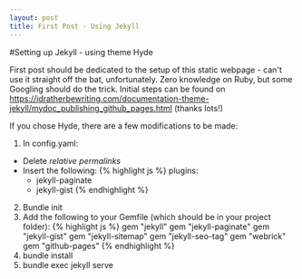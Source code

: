 ```yaml
---
layout: post
title: First Post - Using Jekyll
---
```


#Setting up Jekyll - using theme Hyde

First post should be dedicated to the setup of this static webpage - can't use it straight off the bat, unfortunately. Zero knowledge on Ruby, but some Googling should do the trick.
Initial steps can be found on https://idratherbewriting.com/documentation-theme-jekyll/mydoc_publishing_github_pages.html (thanks lots!)

If you chose Hyde, there are a few modifications to be made:

1. In config.yaml:
* Delete *relative permalinks*
* Insert the following:
  {% highlight js %}
  plugins:
  - jekyll-paginate
  - jekyll-gist
  {% endhighlight %}

2. Bundle init
3. Add the following to your Gemfile (which should be in your project folder):
   {% highlight js %}
   gem "jekyll"
   gem "jekyll-paginate"
   gem "jekyll-gist"
   gem "jekyll-sitemap"
   gem "jekyll-seo-tag"
   gem "webrick"
   gem "github-pages"
  {% endhighlight %}
4. bundle install
5. bundle exec jekyll serve
